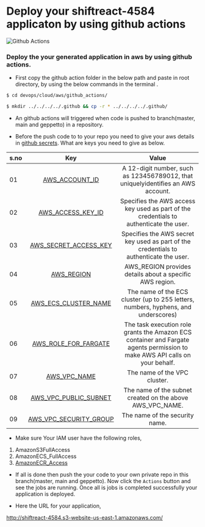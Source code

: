 # Deploy your shiftreact-4584 applicaton by using github actions
![Github Actions](https://readmegeppetto.s3.amazonaws.com/githubactions.jpeg)

### Deploy the your generated application in aws by using github actions.

- First copy the github action folder in the below path and paste in root directory, by using the below commands in the terminal .
```sh
$ cd devops/cloud/aws/github_actions/
```
```sh
$ mkdir ../../../../.github && cp -r * ../../../../.github/
```
- An github actions will triggered when code is pushed to branch(master, main and geppetto)  in a repository.

- Before the push code to to your repo you need to give your aws details in [github secrets](https://docs.github.com/en/actions/reference/encrypted-secrets). What are keys you need to give as below.

|s.no| Key           | Value  |
| ---|:-------------:| :-----:|
| 01 | [AWS_ACCOUNT_ID](https://docs.aws.amazon.com/IAM/latest/UserGuide/console_account-alias.html) | A 12-digit number, such as 123456789012, that uniquelyidentifies an AWS account. |
| 02 | [AWS_ACCESS_KEY_ID](https://docs.aws.amazon.com/powershell/latest/userguide/pstools-appendix-sign-up.html)      |   Specifies the AWS access key used as part of the credentials to authenticate the user. |
| 03 | [AWS_SECRET_ACCESS_KEY](https://docs.aws.amazon.com/powershell/latest/userguide/pstools-appendix-sign-up.html)      |    Specifies the AWS secret key used as part of the credentials to authenticate the user. |
| 04 | [AWS_REGION](https://aws.amazon.com/about-aws/global-infrastructure/regions_az/)      |    AWS_REGION provides details about a specific AWS region. |
| 05 | [AWS_ECS_CLUSTER_NAME](https://docs.aws.amazon.com/AmazonECS/latest/developerguide/create_cluster.html)      |    The name of the ECS cluster (up to 255 letters, numbers, hyphens, and underscores) |
| 06 | [AWS_ROLE_FOR_FARGATE](https://docs.aws.amazon.com/AmazonECS/latest/developerguide/task_execution_IAM_role.html)     |    The task execution role grants the Amazon ECS container and Fargate agents permission to make AWS API calls on your behalf. |
| 07 | [AWS_VPC_NAME](https://docs.aws.amazon.com/vpc/latest/userguide/working-with-vpcs.html)      |   The name of the VPC cluster. |
| 08 | [AWS_VPC_PUBLIC_SUBNET](https://docs.aws.amazon.com/vpc/latest/userguide/working-with-vpcs.html)      |    The name of the subnet created on the above AWS_VPC_NAME. |
| 09 | [AWS_VPC_SECURITY_GROUP](https://docs.aws.amazon.com/vpc/latest/userguide/VPC_SecurityGroups.html)     |    The name of the security name. |

- Make sure Your IAM user have the following roles,
1. AmazonS3FullAccess
2. AmazonECS_FullAccess
3. [AmazonECR_Access](https://docs.aws.amazon.com/AmazonECR/latest/userguide/repository-policies.html)

- If all is done then push the your code to your own private repo in this branch(master, main and geppetto). Now click the  `Actions`  button and see the jobs are running. Once all is jobs is completed successfully your application is deployed.

- Here the URL for your application,

http://shiftreact-4584.s3-website-us-east-1.amazonaws.com/